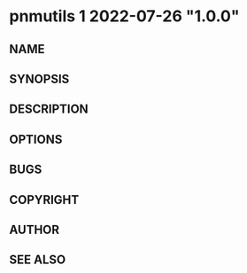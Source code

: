 # pnmutils 1 2022-07-26 "1.0.0" 

## NAME

## SYNOPSIS

## DESCRIPTION

## OPTIONS

## BUGS

## COPYRIGHT

## AUTHOR

## SEE ALSO
